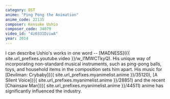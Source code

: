 ```yaml
---
category: OST
anime: "Ping Pong the Animation"
anime_code: 22135
composer: Kensuke Ushio
composer_code: 34079
video_id: "4z0331DziwA"
year: 2014
---
```

I can describe Ushio's works in one word -- [MADNESS]({{ site.url_prefixes.youtube.video }}/w_I1MWCTkyQ). His unique way of incorporating non-standard musical instruments, such as ping-pong balls, toys, and household items in the composition sets him apart. His music for [Devilman: Crybaby]({{ site.url_prefixes.myanimelist.anime }}/35120), [A Silent Voice]({{ site.url_prefixes.myanimelist.anime }}/28851) and the recent [Chainsaw Man]({{ site.url_prefixes.myanimelist.anime }}/44511) anime has significantly influenced the industry.